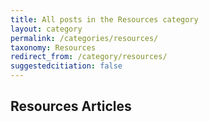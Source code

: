 ```yaml
---
title: All posts in the Resources category
layout: category
permalink: /categories/resources/
taxonomy: Resources
redirect_from: /category/resources/
suggestedcitiation: false
---
```


## Resources Articles
